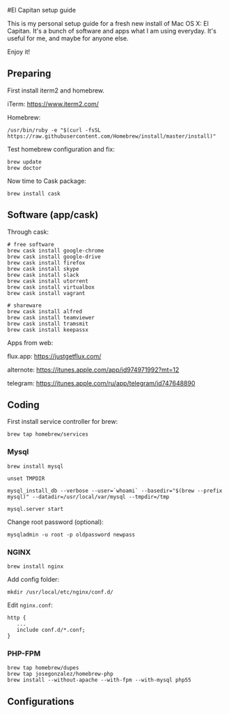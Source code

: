 #El Capitan setup guide

This is my personal setup guide for a fresh new install of Mac OS X: El Capitan. It's a bunch of software and apps what I am using everyday. It's useful for me, and maybe for anyone else.

Enjoy it! 

## Preparing

First install iterm2 and homebrew.

iTerm: 
https://www.iterm2.com/

Homebrew:

    /usr/bin/ruby -e "$(curl -fsSL https://raw.githubusercontent.com/Homebrew/install/master/install)"
    
Test homebrew configuration and fix:
    
    brew update
    brew doctor

Now time to Cask package:

    brew install cask

## Software (app/cask)

Through cask: 

    # free software
    brew cask install google-chrome
    brew cask install google-drive
    brew cask install firefox
    brew cask install skype
    brew cask install slack
    brew cask install utorrent
    brew cask install virtualbox
    brew cask install vagrant
    
    # shareware 
    brew cask install alfred
    brew cask install teamviewer
    brew cask install tramsmit
    brew cask install keepassx

Apps from web:

flux.app: https://justgetflux.com/

alternote: https://itunes.apple.com/app/id974971992?mt=12

telegram: https://itunes.apple.com/ru/app/telegram/id747648890
    
## Coding

First install service controller for brew:

    brew tap homebrew/services
    
### Mysql
   
   
    brew install mysql
   
    unset TMPDIR

    mysql_install_db --verbose --user=`whoami` --basedir="$(brew --prefix mysql)" --datadir=/usr/local/var/mysql --tmpdir=/tmp
    
    mysql.server start
    
Change root password (optional):
   
    mysqladmin -u root -p oldpassword newpass
    
### NGINX

    brew install nginx

Add config folder: 

    mkdir /usr/local/etc/nginx/conf.d/
    
Edit `nginx.conf`:

    http {
       ...
       include conf.d/*.conf;
    }

### PHP-FPM

    brew tap homebrew/dupes
    brew tap josegonzalez/homebrew-php
    brew install --without-apache --with-fpm --with-mysql php55
    


## Configurations 
